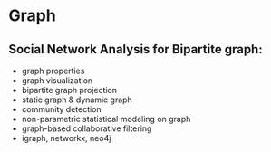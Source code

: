 # Graph

## Social Network Analysis for Bipartite graph:

* graph properties
* graph visualization
* bipartite graph projection
* static graph & dynamic graph
* community detection
* non-parametric statistical modeling on graph
* graph-based collaborative filtering
* igraph, networkx, neo4j

